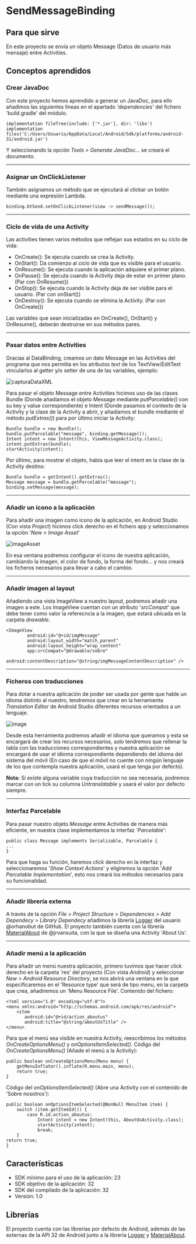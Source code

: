 # SendMessageBinding

## Para que sirve
En este proyecto se envía un objeto Message (Datos de usuario más mensaje) entre Activities.


## Conceptos aprendidos
### Crear JavaDoc
Con este proyecto hemos aprendido a generar un JavaDoc, para ello añadimos las siguientes líneas en el apartado *'dependencies'* del fichero 'build.gradle' del módulo.

	implementation fileTree(include: ['*.jar'], dir: 'libs')
	implementation files('C:/Users/Usuario/AppData/Local/Android/Sdk/platforms/android-31/android.jar')

Y seleccionando la opción *Tools > Generate JavaDoc...* se creará el documento.

------------

### Asignar un OnClickListener
También asignamos un método que se ejecutará al clickar un botón mediante una expresión Lambda.

	binding.btSend.setOnClickListener(view -> sendMessage());

------------

### Ciclo de vida de una Activity
Las activities tienen varios métodos que reflejan sus estados en su ciclo de vida:
+ OnCreate(): Se ejecuta cuando se crea la Activity.
+ OnStart(): Da comienzo al ciclo de vida que es visible para el usuario.
+ OnResume(): Se ejecuta cuando la aplicación adquiere el primer plano.
+ OnPause(): Se ejecuta cuando la Activity deja de estar en primer plano. (Par con OnResume())
+ OnStop(): Se ejecuta cuando la Activity deja de ser visible para el usuario. (Par con onStart())
+ OnDestroy(): Se ejecuta cuando se elimina la Activity. (Par con OnCreate())

Las variables que sean inicializadas en OnCreate(), OnStart() y OnResume(), deberán destruirse en sus métodos pares.

------------

### Pasar datos entre Activities
Gracias al DataBinding, creamos un dato Message en las Activities del programa que nos permitía en los atributos *text* de los TextView/EditText vincularlos al getter y/o setter de una de las variables, ejemplo:

![capturaDataXML](https://user-images.githubusercontent.com/113918779/194163506-57fc08bc-49e7-4341-a48b-0c9243455918.PNG)


Para pasar el objeto Message entre Activities hicimos uso de las clases Bundle (Donde añadíamos el objeto Message mediante *putParcelable()* con su key y value correspondiente) e Intent (Donde pasamos el contexto de la Activity y la clase de la Activity a abrir, y añadíamos el bundle mediante el método *putExtras()*) para por último iniciar la Activity:

	Bundle bundle = new Bundle();
	bundle.putParcelable("message", binding.getMessage());
	Intent intent = new Intent(this, ViewMessageActivity.class);
	intent.putExtras(bundle);
	startActivity(intent);

Por último, para mostrar el objeto, había que leer el intent en la clase de la Activity destino:

	Bundle bundle = getIntent().getExtras();
	Message message = bundle.getParcelable("message");
	binding.setMessage(message);

------------

### Añadir un icono a la aplicación
Para añadir una imagen como icono de la aplicación, en Android Studio (Con vista *Project*) hicimos click derecho en el fichero app y seleccionamos la opción '*New > Image Asset*'

![imageAsset](https://user-images.githubusercontent.com/113918779/194235343-d7946354-dd1e-45f6-9476-2ce14118caa3.PNG)

En esa ventana podremos configurar el icono de nuestra aplicación, cambiando la imagen, el color de fondo, la forma del fondo... y nos creará los ficheros necesarios para llevar a cabo el cambio.

------------

### Añadir imagen al layout
Añadiendo una vista ImageView a nuestro layout, podremos añadir una imagen a este. Los ImageView cuentan con un atributo '*srcCompat*' que debe tener como valor la referecncia a la imagen, que estará ubicada en la carpeta *drawable*.

	<ImageView
            android:id="@+id/imgMessage"
            android:layout_width="match_parent"
            android:layout_height="wrap_content"
            app:srcCompat="@drawable/sobre"
            android:contentDescription="@string/imgMessageContentDescription" />

------------

### Ficheros con traducciones
Para dotar a nuestra aplicación de poder ser usada por gente que hable un idioma distinto al nuestro, tendremos que crear en la herramienta *Translation Editor* de Android Studio diferentes recursos orientados a un lenguaje.

![image](https://user-images.githubusercontent.com/113918779/194239859-63ef49cc-8b66-4780-9faf-b49c5f54e1c1.png)

Desde esta herramienta podremos añadir el idioma que queramos y esta se encargará de crear los recursos necesarios, solo tendremos que rellenar la tabla con las traducciones correspondientes y nuestra aplicación se encargará de usar el idioma correspondiente dependiendo del idioma del sistema del móvil (En caso de que el móvil no cuente con ningún lenguaje de los que contempla nuestra aplicación, usará el que tenga por defecto).

**Nota:** Si existe alguna variable cuya traducción no sea necesaria, podremos marcar con un tick su columna *Untranslatable* y usará el valor por defecto siempre.


------------

### Interfaz Parcelable
Para pasar nuestro objeto *Message* entre Activities de manera más eficiente, en nuestra clase implementamos la interfaz '*Parcelable*':

	public class Message implements Serializable, Parcelable {
	...
	}

Para que haga su función, haremos click derecho en la interfaz y seleccionaremos '*Show Context Actions*' y eligiremos la opción '*Add Parcelable Implementation*', esto nos creará los métodos necesarios para su funcionalidad.

------------

### Añadir librería externa
A través de la opción *File > Project Structure > Dependencies > Add Dependecy > Library Dependecy* añadimos la librería [Logger](https://github.com/orhanobut/logger "Logger") del usuario @orhanobut de GitHub. El proyecto también cuenta con la librería [MaterialAbout](https://github.com/jrvansuita/MaterialAbout) de @jrvansuita, con la que se diseña una Activity 'About Us'.

------------

### Añadir menú a la aplicación
Para añadir un menú nuestra aplicación, primero tuvimos que hacer click derecho en la carpeta 'res' del proyecto (Con vista *Android*) y seleccionar *New > Android Resource Directory*, se nos abrirá una ventana en la que especificaremos en el 'Resource type' que será de tipo menu, en la carpeta que crea, añadiremos un 'Menu Resource File'. Contenido del fichero:

	<?xml version="1.0" encoding="utf-8"?>
	<menu xmlns:android="http://schemas.android.com/apk/res/android">
		<item
		   android:id="@+id/action_aboutus"
		   android:title="@string/aboutUsTitle" />
	</menu>

Para que el menú sea visible en nuestra Activity, reescribimos los métodos *OnCreateOptionsMenu()* y *onOptionsItemSelected()*.
Código del *OnCreateOptionsMenu()* (Añade el menú a la Activity):

	public boolean onCreateOptionsMenu(Menu menu) {
		getMenuInflater().inflate(R.menu.main, menu);
		return true;
	}

Código del *onOptionsItemSelected()* (Abre una Activity con el contenido de 'Sobre nosotros'):

	public boolean onOptionsItemSelected(@NonNull MenuItem item) {
		switch (item.getItemId()) {
			case R.id.action_aboutus:
				Intent intent = new Intent(this, AboutUsActivity.class);
				startActivity(intent);
				break;
		}
	return true;
	}

## Características
- SDK mínimo para el uso de la aplicación: 23
- SDK objetivo de la aplicación: 32
- SDK del compilado de la aplicación: 32
- Versión: 1.0


## Librerías
El proyecto cuenta con las librerías por defecto de Android, además de las externas de la API 32 de Android junto a la librería [Logger](https://github.com/orhanobut/logger "Logger") y [MaterialAbout](https://github.com/jrvansuita/MaterialAbout).
